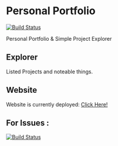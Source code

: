 # Personal Portfolio

[![Build Status](https://github.com/github/opensource.guide/workflows/GitHub%20Actions%20CI/badge.svg)](https://github.com/le3ch-tech/le3ch-tech.github.io/graphs/traffic)

Personal Portfolio & Simple Project Explorer

## Explorer

Listed Projects and noteable things.

## Website

Website is currently deployed: [Click Here!](https://le3ch-tech.github.io/index.html)

## For Issues : 

[![Build Status](https://img.shields.io/github/issues/le3ch-tech/cryptic-discord-bot?label=Issues)](https://github.com/le3ch-tech/le3ch-tech.github.io/issues)
